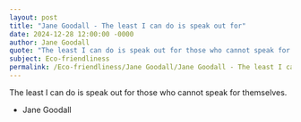 ```yaml
---
layout: post
title: "Jane Goodall - The least I can do is speak out for"
date: 2024-12-28 12:00:00 -0000
author: Jane Goodall
quote: "The least I can do is speak out for those who cannot speak for themselves."
subject: Eco-friendliness
permalink: /Eco-friendliness/Jane Goodall/Jane Goodall - The least I can do is speak out for
---
```


The least I can do is speak out for those who cannot speak for themselves.

- Jane Goodall

